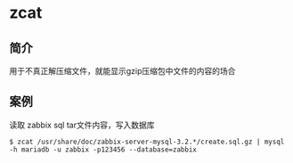 # zcat
## 简介
用于不真正解压缩文件，就能显示gzip压缩包中文件的内容的场合

## 案例
读取 zabbix sql tar文件内容，写入数据库

```
$ zcat /usr/share/doc/zabbix-server-mysql-3.2.*/create.sql.gz | mysql -h mariadb -u zabbix -p123456 --database=zabbix
```